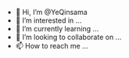 - 👋 Hi, I’m @YeQinsama
- 👀 I’m interested in ...
- 🌱 I’m currently learning ...
- 💞️ I’m looking to collaborate on ...
- 📫 How to reach me ...

<!---
YeQinsama/YeQinsama is a ✨ special ✨ repository because its `README.md` (this file) appears on your GitHub profile.
You can click the Preview link to take a look at your changes.
--->
